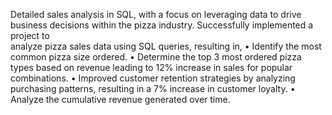 Detailed sales analysis in SQL, with a focus on leveraging data to drive business decisions within the pizza industry. Successfully implemented a project to                       
analyze pizza sales data using SQL queries, resulting in,
•	Identify the most common pizza size ordered.
•	Determine the top 3 most ordered pizza types based on revenue leading to 12% increase in sales for popular combinations.
•	Improved customer retention strategies by analyzing purchasing patterns, resulting in a 7% increase in customer loyalty.
•	Analyze the cumulative revenue generated over time.
